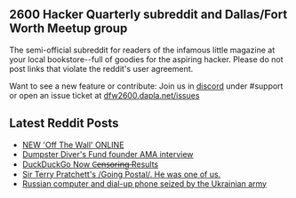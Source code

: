 ## 2600 Hacker Quarterly subreddit and Dallas/Fort Worth Meetup group
The semi-official subreddit for readers of the infamous little magazine at your local bookstore--full of goodies for the aspiring hacker. Please do not post links that violate the reddit's user agreement.

Want to see a new feature or contribute: 
Join us in [discord](https://dfw2600.dapla.net/chat) under #support or open an issue ticket at [dfw2600.dapla.net/issues](https://dfw2600.dapla.net/issues)

## Latest Reddit Posts
<!-- BLOG-POST-LIST:START -->
- [NEW 'Off The Wall' ONLINE](https://2600.com/wall/15-03-2022)
- [Dumpster Diver's Fund founder AMA interview](https://www.reddit.com/r/2600/comments/texcy9/dumpster_divers_fund_founder_ama_interview/)
- [DuckDuckGo Now C̶e̶n̶s̶o̶r̶i̶n̶g̶ Results](https://www.reddit.com/r/2600/comments/tedrpu/duckduckgo_now_censoring_results/)
- [Sir Terry Pratchett's /Going Postal/. He was one of us.](https://www.reddit.com/r/2600/comments/tc6ncj/sir_terry_pratchetts_going_postal_he_was_one_of_us/)
- [Russian computer and dial-up phone seized by the Ukrainian army](https://www.reddit.com/r/2600/comments/tasyml/russian_computer_and_dialup_phone_seized_by_the/)
<!-- BLOG-POST-LIST:END -->
